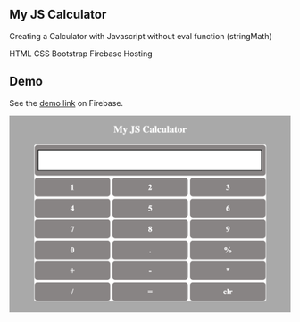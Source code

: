 ## My JS Calculator

Creating a Calculator with Javascript without eval function (stringMath)


HTML
CSS
Bootstrap
Firebase Hosting
## Demo
See the [demo link](https://calculator2-a3d17.firebaseapp.com/) on Firebase. 

![Demo screen shot](https://github.com/NatalliaPahosava/calculator2/blob/main/img/--demo-img.png)
